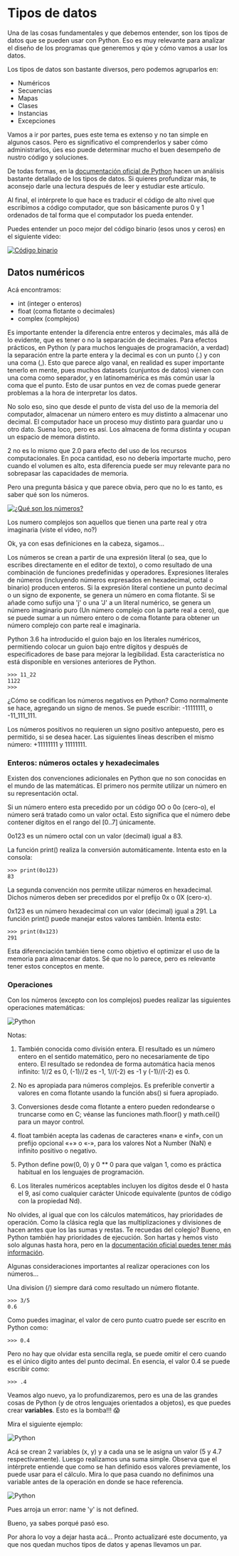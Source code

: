 # Tipos de datos

Una de las cosas fundamentales y que debemos entender, son los tipos de datos que se pueden usar con Python. Eso es muy relevante para analizar el diseño de los programas que generemos y qúe y cómo vamos a usar los datos.

Los tipos de datos son bastante diversos, pero podemos agruparlos en:

- Numéricos
- Secuencias
- Mapas
- Clases
- Instancias
- Excepciones


Vamos a ir por partes, pues este tema es extenso y no tan simple en algunos casos. Pero es significativo el comprenderlos y saber cómo administrarlos, úes eso puede determinar mucho el buen desempeño de nustro código y soluciones.

De todas formas, en la [documentación oficial de Python](https://docs.python.org/es/3/library/stdtypes.html) hacen un análisis bastante detallado de los tipos de datos. Si quieres profundizar más, te aconsejo darle una lectura después de leer y estudiar este artículo.

Al final, el intérprete lo que hace es traducir el código de alto nivel que escribimos a código computador, que son básicamente puros 0 y 1 ordenados de tal forma que el computador los pueda entender. 

Puedes entender un poco mejor del código binario (esos unos y ceros) en el siguiente video:

[![Código binario](http://img.youtube.com/vi/f9b0wwhTmeU/hqdefault.jpg)](https://youtu.be/f9b0wwhTmeU)


## Datos numéricos

Acá encontramos:
- int (integer o enteros)
- float (coma flotante o decimales)
- complex (complejos)

Es importante entender la diferencia entre enteros y decimales, más allá de lo evidente, que es tener o no la separación de decimales. Para efectos prácticos, en Python (y para muchos lenguajes de programación, a verdad) la separación entre la parte entera y la decimal es con un punto (.) y con una coma (,). Esto que parece algo vanal, en realidad es super importante tenerlo en mente, pues muchos datasets (cunjuntos de datos) vienen con una coma como separador, y en latinomamérica es más común usar la coma que el punto. Esto  de usar puntos en vez de comas puede generar problemas a la hora de interpretar los datos. 

No solo eso, sino que desde el punto de vista del uso de la memoria del computador, almacenar un número entero es muy distinto a almacenar uno decimal. El computador hace un proceso muy distinto para guardar uno u otro dato. Suena loco, pero es así. Los almacena de forma distinta y ocupan un espacio de memora distinto. 

2 no es lo mismo que 2.0 para efecto del uso de los recursos computacionales. En poca cantidad, eso no debería importarte mucho, pero cuando el volumen es alto, esta diferencia puede ser muy relevante para no sobrepasar las capacidades de memoria. 

Pero una pregunta básica y que parece obvia, pero que no lo es tanto, es saber qué son los números.

[![¿Qué son los números?](http://img.youtube.com/vi/H9pMUV4leQg/hqdefault.jpg)](https://youtu.be/H9pMUV4leQg)

Los numero complejos son aquellos que tienen una parte real y otra imaginaria (viste el video, no?)

Ok, ya con esas definiciones en la cabeza, sigamos...

Los números se crean a partir de una expresión literal (o sea, que lo escribes directamente en el editor de texto), o como resultado de una combinación de funciones predefinidas y operadores. Expresiones literales de números (incluyendo números expresados en hexadecimal, octal o binario) producen enteros. Si la expresión literal contiene un punto decimal o un signo de exponente, se genera un número en coma flotante. Si se añade como sufijo una 'j' o una 'J' a un literal numérico, se genera un número imaginario puro (Un número complejo con la parte real a cero), que se puede sumar a un número entero o de coma flotante para obtener un número complejo con parte real e imaginaria.

Python 3.6 ha introducido el guion bajo en los literales numéricos, permitiendo colocar un guion bajo entre dígitos y después de especificadores de base para mejorar la legibilidad. Esta característica no está disponible en versiones anteriores de Python.

```
>>> 11_22
1122
>>>
```

¿Cómo se codifican los números negativos en Python? Como normalmente se hace, agregando un signo de menos. Se puede escribir: -11111111, o -11_111_111.

Los números positivos no requieren un signo positivo antepuesto, pero es permitido, si se desea hacer. Las siguientes líneas describen el mismo número: +11111111 y 11111111.


### Enteros: números octales y hexadecimales

Existen dos convenciones adicionales en Python que no son conocidas en el mundo de las matemáticas. El primero nos permite utilizar un número en su representación octal.

Si un número entero esta precedido por un código 0O o 0o (cero-o), el número será tratado como un valor octal. Esto significa que el número debe contener dígitos en el rango del [0..7] únicamente.

0o123 es un número octal con un valor (decimal) igual a 83.

La función print() realiza la conversión automáticamente. Intenta esto en la consola:

```
>>> print(0o123)
83
```

La segunda convención nos permite utilizar números en hexadecimal. Dichos números deben ser precedidos por el prefijo 0x o 0X (cero-x).

0x123 es un número hexadecimal con un valor (decimal) igual a 291. La función print() puede manejar estos valores también. Intenta esto:

```
>>> print(0x123)
291
```

Esta diferenciación también tiene como objetivo el optimizar el uso de la memoria para almacenar datos. Sé que no lo parece, pero es relevante tener estos conceptos en mente. 


### Operaciones

Con los números (excepto con los complejos) puedes realizar las siguientes operaciones matemáticas:

<img src="../img/numeric_operations.png" alt="Python" title="Operaciones con números" />

Notas:

1. También conocida como división entera. El resultado es un número entero en el sentido matemático, pero no necesariamente de tipo entero. El resultado se redondea de forma automática hacia menos infinito: 1//2 es 0, (-1)//2 es -1, 1//(-2) es -1 y (-1)//(-2) es 0.

2. No es apropiada para números complejos. Es preferible convertir a valores en coma flotante usando la función abs() si fuera apropiado.

3. Conversiones desde coma flotante a entero pueden redondearse o truncarse como en C; véanse las funciones math.floor() y math.ceil() para un mayor control.

4. float también acepta las cadenas de caracteres «nan» e «inf», con un prefijo opcional «+» o «-», para los valores Not a Number (NaN) e infinito positivo o negativo.

5. Python define pow(0, 0) y 0 ** 0 para que valgan 1, como es práctica habitual en los lenguajes de programación.

6. Los literales numéricos aceptables incluyen los dígitos desde el 0 hasta el 9, así como cualquier carácter Unicode equivalente (puntos de código con la propiedad Nd).


No olvides, al igual que con los cálculos matemáticos, hay prioridades de operación. Como la clásica regla que las multiplizaciones y divisiones de hacen antes que los las sumas y restas. Te recuedas del colegio? Bueno, en Python también hay prioridades de ejecución. Son hartas y hemos visto solo algunas hasta hora, pero en la [documentación oficial puedes tener más información](https://docs.python.org/es/3/reference/expressions.html#operator-summary).


Algunas consideraciones importantes al realizar operaciones con los números...

Una divisíon (/) siempre dará como resultado un número flotante.

```
>>> 3/5
0.6
```

Como puedes imaginar, el valor de cero punto cuatro puede ser escrito en Python como:

```
>>> 0.4
```

Pero no hay que olvidar esta sencilla regla, se puede omitir el cero cuando es el único dígito antes del punto decimal. En esencia, el valor 0.4 se puede escribir como:

```
>>> .4
```

Veamos algo nuevo, ya lo profundizaremos, pero es una de las grandes cosas de Python (y de otros lenguajes orientados a objetos), es que puedes crear **variables**. Esto es la bomba!!! 😱

Mira el siguiente ejemplo:

<img src="../img/variables.png" alt="Python" title="Asignando variables" />

Acá se crean 2 variables (x, y) y a cada una se le asigna un valor (5 y 4.7 respectivamente). Luesgo realizamos una suma simple. Observa que el intérprete entiende que como se han definido esos valores previamente, los puede usar para el cálculo. Mira lo que pasa cuando no definimos una variable antes de la operación en donde se hace referencia.

<img src="../img/variable2.png" alt="Python" title="Asignando variables" />

Pues arroja un error: name 'y' is not defined.

Bueno, ya sabes porqué pasó eso.


Por ahora lo voy a dejar hasta acá... Pronto actualizaré este documento, ya que nos quedan muchos tipos de datos y apenas llevamos un par.

